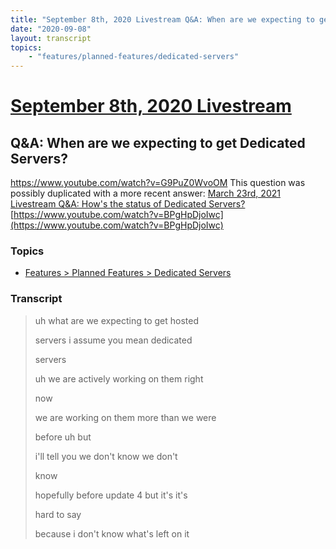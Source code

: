 ```yaml
---
title: "September 8th, 2020 Livestream Q&A: When are we expecting to get Dedicated Servers?"
date: "2020-09-08"
layout: transcript
topics:
    - "features/planned-features/dedicated-servers"
---
```

# [September 8th, 2020 Livestream](../2020-09-08.md)
## Q&A: When are we expecting to get Dedicated Servers?
https://www.youtube.com/watch?v=G9PuZ0WvoOM
This question was possibly duplicated with a more recent answer: [March 23rd, 2021 Livestream Q&A: How's the status of Dedicated Servers?](./yt-BPgHpDjoIwc.md) [https://www.youtube.com/watch?v=BPgHpDjoIwc](https://www.youtube.com/watch?v=BPgHpDjoIwc)


### Topics
* [Features > Planned Features > Dedicated Servers](../topics/features/planned-features/dedicated-servers.md)

### Transcript

> uh what are we expecting to get hosted
>
> servers i assume you mean dedicated
>
> servers
>
> uh we are actively working on them right
>
> now
>
> we are working on them more than we were
>
> before uh but
>
> i'll tell you we don't know we don't
>
> know
>
> hopefully before update 4 but it's it's
>
> hard to say
>
> because i don't know what's left on it
